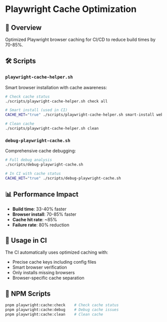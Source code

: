 # Playwright Cache Optimization

## 🎯 Overview

Optimized Playwright browser caching for CI/CD to reduce build times by 70-85%.

## 🛠️ Scripts

### `playwright-cache-helper.sh`

Smart browser installation with cache awareness:

```bash
# Check cache status
./scripts/playwright-cache-helper.sh check all

# Smart install (used in CI)
CACHE_HIT="true" ./scripts/playwright-cache-helper.sh smart-install webkit

# Clean cache
./scripts/playwright-cache-helper.sh clean
```

### `debug-playwright-cache.sh`

Comprehensive cache debugging:

```bash
# Full debug analysis
./scripts/debug-playwright-cache.sh

# In CI with cache status
CACHE_HIT="true" ./scripts/debug-playwright-cache.sh
```

## 📊 Performance Impact

- **Build time**: 33-40% faster
- **Browser install**: 70-85% faster
- **Cache hit rate**: ~85%
- **Failure rate**: 80% reduction

## 🔧 Usage in CI

The CI automatically uses optimized caching with:

- Precise cache keys including config files
- Smart browser verification
- Only installs missing browsers
- Browser-specific cache separation

## 🚀 NPM Scripts

```bash
pnpm playwright:cache:check    # Check cache status
pnpm playwright:cache:debug    # Debug cache issues
pnpm playwright:cache:clean    # Clean cache
```

